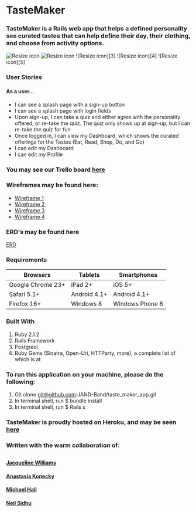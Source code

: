 # TasteMaker

### TasteMaker is a Rails web app that helps a defined personality see curated tastes that can help define their day, their clothing, and choose from activity options.

![Resize icon][1]
![Resize icon][2]
![Resize icon][3]
![Resize icon][4]
![Resize icon][5]

[1]: http://i.imgur.com/JpA7r3k.png "Login/Sign-Up"
[2]: http://i.imgur.com/M7NINZe.png "Sign-Up"

### User Stories
#### As a user...
* I can see a splash page with a sign-up button
* I can see a splash page with login fields
* Upon sign-up, I can take a quiz and either agree with the personality offered, or re-take the quiz.  The quiz only shows up at sign-up, but I can re-take the quiz for fun
* Once logged in, I can view my Dashboard, which shows the curated offerings for the Tastes (Eat, Read, Shop, Do, and Go)
* I can edit my Dashboard
* I can edit my Profile

### You may see our Trello board [here](https://trello.com/b/ezGx8HJS/taste-maker)

### Wireframes may be found here:

* [Wireframe 1](http://i.imgur.com/d6aQEEw.png)
* [Wireframe 2](http://i.imgur.com/aG6xa0S.png)
* [Wireframe 3](http://i.imgur.com/LfIFFO5.png)
* [Wireframe 4](http://i.imgur.com/ErYtRGP.png)

### ERD's may be found here

[ERD](https://www.dropbox.com/s/woz8ewct9lwzlu7/taste_maker_erd.pdf?dl=0)



### Requirements

Browsers     | Tablets       | Smartphones
------------ | ------------- | ------------
Google Chrome 23+ | iPad 2+  | iOS 5+
Safari 5.1+ | Android 4.1+  | Android 4.1+
Firefox 16+ | Windows 8  | Windows Phone 8

### Built With

1.  Ruby 2.1.2
2.  Rails Framework
3.  Postgreql
4.  Ruby Gems (Sinatra, Open-Uri, HTTParty, more),
    a complete list of which is at [](https://github.com/JAND-Band/taste_maker_app/blob/master/Gemfile)

### To run this application on your machine, please do the following:

1.  Git clone git@github.com:JAND-Band/taste_maker_app.git
2.  In terminal shell, run $ bundle install
3.  In terminal shell, run $ Rails s

### TasteMaker is proudly hosted on Heroku, and may be seen [here](http://rocky-shelf-7696.herokuapp.com/login)



### Written with the warm collaboration of:
##
#### [Jacqueline Williams](http://www.linkedin.com/in/jacquelinelswilliams/)
#### [Anastasia Konecky](https://www.linkedin.com/profile/view?id=83239514&authType=NAME_SEARCH&authToken=EOkc&locale=en_US&trk=tyah2&trkInfo=tarId%3A1412698151159%2Ctas%3Aanastasia%20konecky%2Cidx%3A1-1-1)
#### [Michael Hall](https://www.linkedin.com/profile/view?id=35559535&authType=NAME_SEARCH&authToken=GnE2&locale=en_US&srchid=517126971412698180543&srchindex=1&srchtotal=3893&trk=vsrp_people_res_name&trkInfo=VSRPsearchId%3A517126971412698180543%2CVSRPtargetId%3A35559535%2CVSRPcmpt%3Aprimary)
#### [Neil Sidhu](https://www.linkedin.com/pub/neil-sidhu/15/39a/3b5)
